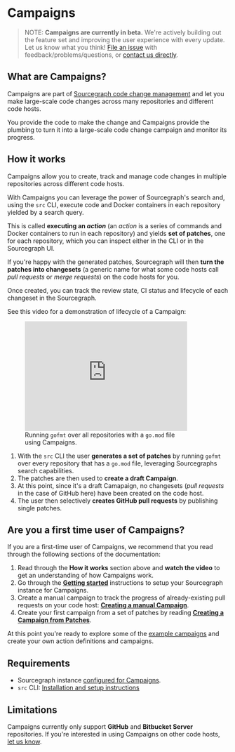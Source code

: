 # Campaigns

>NOTE: **Campaigns are currently in beta.** We're actively building out the feature set and improving the user experience with every update. Let us know what you think! [File an issue](https://github.com/sourcegraph/sourcegraph) with feedback/problems/questions, or [contact us directly](https://about.sourcegraph.com/contact).

## What are Campaigns?

Campaigns are part of [Sourcegraph code change management](https://about.sourcegraph.com/product/code-change-management) and let you make large-scale code changes across many repositories and different code hosts.

You provide the code to make the change and Campaigns provide the plumbing to turn it into a large-scale code change campaign and monitor its progress.

## How it works

Campaigns allow you to create, track and manage code changes in multiple repositories across different code hosts.

With Campaigns you can leverage the power of Sourcegraph's search and, using the `src` CLI, execute code and Docker containers in each repository yielded by a search query.

This is called **executing an _action_** (an _action_ is a series of commands and Docker containers to run in each repository) and yields **set of patches**, one for each repository, which you can inspect either in the CLI or in the Sourcegraph UI.

If you're happy with the generated patches, Sourcegraph will then **turn the patches into changesets** (a generic name for what some code hosts call _pull requests_ or _merge requests_) on the code hosts for you.

Once created, you can track the review state, CI status and lifecycle of each changeset in the Sourcegraph.

See this video for a demonstration of lifecycle of a Campaign:

<div style="max-width: 450px;" class="mx-auto">
  <figure class="figure">
    <div class="figure-img">
      <iframe src="https://player.vimeo.com/video/398878670?color=0CB6F4&title=0&byline=0&portrait=0" style="max-height: 250px; width:100%;height:100%;" frameborder="0" webkitallowfullscreen mozallowfullscreen allowfullscreen></iframe>
    </div>
    <figcaption class="figure-caption">Running <code>gofmt</code> over all repositories with a <code>go.mod</code> file using Campaigns.</figcaption>
  </figure>
</div>

1. With the `src` CLI the user **generates a set of patches** by running `gofmt` over every repository that has a `go.mod` file, leveraging Sourcegraphs search capabilities.
1. The patches are then used to **create a draft Campaign**.
1. At this point, since it's a draft Camapaign, no changesets (_pull requests_ in the case of GitHub here) have been created on the code host.
1. The user then selectively **creates GitHub pull requests** by publishing single patches.

<div class="clearfix"></div>

## Are you a first time user of Campaigns?

If you are a first-time user of Campaigns, we recommend that you read through the following sections of the documentation:

1. Read through the **How it works** section above and **watch the video** to get an understanding of how Campaigns work.
1. Go through the [**Getting started**](./getting_started.md) instructions to setup your Sourcegraph instance for Campaigns.
1. Create a manual campaign to track the progress of already-existing pull requests on your code host: [**Creating a manual Campaign**](./creating_manual_campaign.md).
1. Create your first campaign from a set of patches by reading [**Creating a Campaign from Patches**](./creating_campaign_from_patches.md).

At this point you're ready to explore some of the [example campaigns](./examples/index.md) and create your own action definitions and campaigns.

## Requirements

* Sourcegraph instance [configured for Campaigns](./configuration.md).
* `src` CLI: [Installation and setup instructions](https://github.com/sourcegraph/src-cli/#installation)

## Limitations

Campaigns currently only support **GitHub** and **Bitbucket Server** repositories. If you're interested in using Campaigns on other code hosts, [let us know](https://about.sourcegraph.com/contact).
